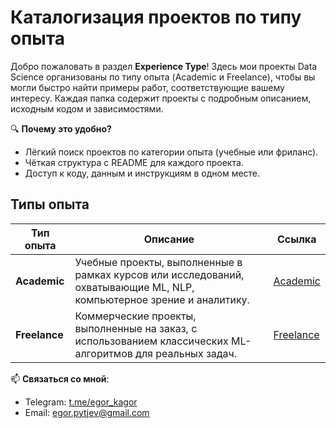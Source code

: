 # Каталогизация проектов по типу опыта

Добро пожаловать в раздел **Experience Type**! Здесь мои проекты Data Science организованы по типу опыта (Academic и Freelance), чтобы вы могли быстро найти примеры работ, соответствующие вашему интересу. Каждая папка содержит проекты с подробным описанием, исходным кодом и зависимостями.

🔍 **Почему это удобно?**
- Лёгкий поиск проектов по категории опыта (учебные или фриланс).
- Чёткая структура с README для каждого проекта.
- Доступ к коду, данным и инструкциям в одном месте.

## Типы опыта

| Тип опыта | Описание | Ссылка |
|-------------|----------|--------|
| **Academic** | Учебные проекты, выполненные в рамках курсов или исследований, охватывающие ML, NLP, компьютерное зрение и аналитику. | [Academic](https://github.com/kagor4/DataSciencePortfolio/tree/main/Experience%20%Type/Academic) |
| **Freelance** | Коммерческие проекты, выполненные на заказ, с использованием классических ML-алгоритмов для реальных задач. | [Freelance](https://github.com/kagor4/DataSciencePortfolio/tree/main/Experience%20%Type/Freelance) |


📫 **Связаться со мной**:
- Telegram: [t.me/egor_kagor](https://t.me/egor_kagor)
- Email: [egor.pytjev@gmail.com](mailto:egor.pytjev@gmail.com)
